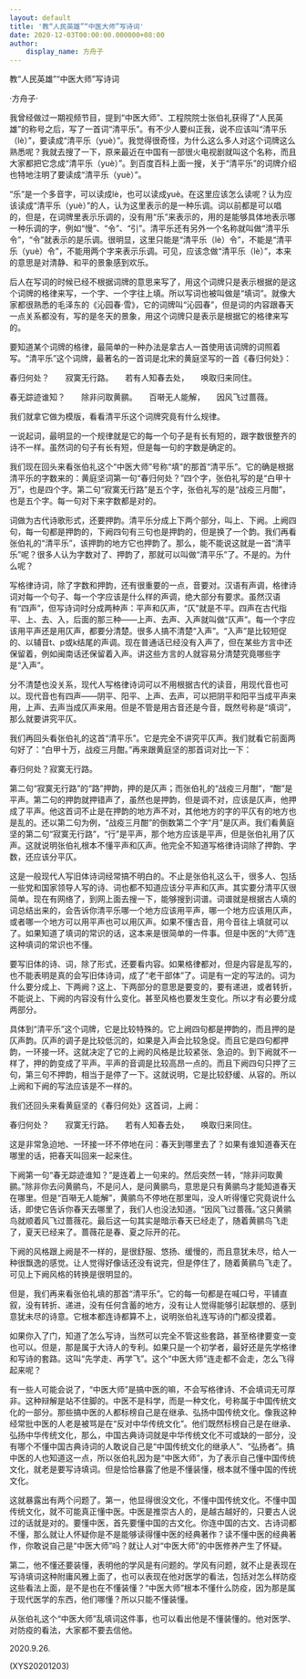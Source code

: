 ```yaml
---
layout: default
title: '教“人民英雄”“中医大师”写诗词'
date: 2020-12-03T00:00:00.000000+08:00
author:
    display_name: 方舟子
---
```


教“人民英雄”“中医大师”写诗词

·方舟子·

我曾经做过一期视频节目，提到“中医大师”、工程院院士张伯礼获得了“人民英雄”的称号之后，写了一首词“清平乐”。有不少人要纠正我，说不应该叫“清平乐（lè）”，要读成“清平乐（yuè）”。我觉得很奇怪，为什么这么多人对这个词牌这么熟悉呢？我就去搜了一下，原来最近在中国有一部很火电视剧就叫这个名称，而且大家都把它念成“清平乐（yuè）”。到百度百科上面一搜，关于“清平乐”的词牌介绍也特地注明了要读成“清平乐（yuè）”。

“乐”是一个多音字，可以读成lè，也可以读成yuè。在这里应该怎么读呢？认为应该读成“清平乐（yuè）”的人，认为这里表示的是一种乐调。词以前都是可以唱的，但是，在词牌里表示乐调的，没有用“乐”来表示的，用的是能够具体地表示哪一种乐调的字，例如“慢”、“令”、“引”。清平乐还有另外一个名称就叫做“清平乐令”，“令”就表示的是乐调。很明显，这里只能是“清平乐（lè）令”，不能是“清平乐（yuè）令”，不能用两个字来表示乐调。可见，应该念做“清平乐（lè）”，本来的意思是对清静、和平的景象感到欢乐。

后人在写词的时候已经不根据词牌的意思来写了，用这个词牌只是表示根据的是这个词牌的格律来写，一个字、一个字往上填。所以写词也被叫做是“填词”。就像大家都很熟悉的毛泽东的《沁园春·雪》，它的词牌叫“沁园春”，但是词的内容跟春天一点关系都没有，写的是冬天的景象，用这个词牌只是表示是根据它的格律来写的。

要知道某个词牌的格律，最简单的一种办法是拿古人一首使用该词牌的词照着写。“清平乐”这个词牌，最著名的一首词是北宋的黄庭坚写的一首《春归何处》：

春归何处？　　寂寞无行路。　　若有人知春去处，　　唤取归来同住。

春无踪迹谁知？　　除非问取黄鹂。　　百啭无人能解，　　因风飞过蔷薇。

我们就拿它做为模版，看看清平乐这个词牌究竟有什么规律。

一说起词，最明显的一个规律就是它的每一个句子是有长有短的，跟字数很整齐的诗不一样。虽然词的句子有长有短，但是每一句的字数是确定的。

我们现在回头来看张伯礼这个“中医大师”号称“填”的那首“清平乐”。它的确是根据清平乐的字数来的：黄庭坚词第一句“春归何处？”四个字，张伯礼写的是“白甲十万”，也是四个字。第二句“寂寞无行路”是五个字，张伯礼写的是“战疫三月酣”，也是五个字。每一句对下来字数都是对的。

词做为古代诗歌形式，还要押韵。清平乐分成上下两个部分，叫上、下阙。上阙四句，每一句都是押韵的，下阙四句有三句也是押韵的，但是换了一个韵。我们再看张伯礼的“清平乐”，该押韵的地方它也押韵了。那么，能不能说这就是一首“清平乐”呢？很多人认为字数对了、押韵了，那就可以叫做“清平乐”了。不是的。为什么呢？

写格律诗词，除了字数和押韵，还有很重要的一点，音要对。汉语有声调，格律诗词对每一个句子、每一个字应该是什么样的声调，绝大部分有要求。虽然汉语有“四声”，但写诗词时分成两种声：平声和仄声，“仄”就是不平。四声在古代指平、上、去、入，后面的那三种——上声、去声、入声就叫做“仄声”。每一个字应该用平声还是用仄声，都要分清楚。很多人搞不清楚“入声”。“入声”是比较短促的、以辅音t、p或k结尾的声调。现在普通话已经没有入声了，但在某些方言中还保留着，例如闽南话还保留着入声。讲这些方言的人就容易分清楚究竟哪些字是“入声”。

分不清楚也没关系，现代人写格律诗词可以不用根据古代的读音，用现代音也可以。现代音也有四声——阴平、阳平、上声、去声，可以把阴平和阳平当成平声来用，上声、去声当成仄声来用。但是不管是用古音还是今音，既然号称是“填词”，那么就要讲究平仄。

我们再回头看张伯礼的这首“清平乐”。它是完全不讲究平仄声。我们就看它前面两句好了：“白甲十万，战疫三月酣。”再来跟黄庭坚的那首词对比一下：

春归何处？寂寞无行路。

第二句“寂寞无行路”的“路”押韵，押的是仄声；而张伯礼的“战疫三月酣”，“酣”是平声。第二句的押韵就押错声了，虽然也是押韵，但是调不对，应该是仄声，他押成了平声。他这首词不止是在押韵的地方声不对，其他地方的字的平仄有的地方也是乱的。还以第二句为例，“战疫三月酣”的倒数第二个字“月”是仄声。我们看黄庭坚的第二句“寂寞无行路”，“行”是平声，那个地方应该是平声，但是张伯礼用了仄声。这就说明张伯礼根本不懂平声和仄声。他完全不知道写格律诗词除了押韵、字数，还应该分平仄。

这是一般现代人写旧体诗词经常搞不明白的。不止是张伯礼这么干，很多人、包括一些党和国家领导人写的诗、词也都不知道应该分平声和仄声。其实要分清平仄很简单。现在有网络了，到网上面去搜一下，能够搜到词谱。词谱就是根据古人填的词总结出来的，会告诉你清平乐哪一个地方应该用平声，哪一个地方应该用仄声，或者哪一个地方可以用平声也可以用仄声。如果不懂古音，用今音往上填就可以了。如果知道了填词的常识的话，这本来是很简单的一件事。但是中医的“大师”连这种填词的常识也不懂。

要写旧体的诗、词，除了形式，还要看内容。如果格律都对，但是内容是乱写的，也不能表明是真的会写旧体诗词，成了“老干部体”了。词是有一定的写法的。词为什么要分成上、下两阙？这上、下两部分的意思是要变的，要有递进，或者转折，不能说上、下阙的内容没有什么变化。甚至风格也要发生变化。所以才有必要分成两部分。

具体到“清平乐”这个词牌，它是比较特殊的。它上阙四句都是押韵的，而且押的是仄声韵。仄声的调子是比较低沉的，如果是入声会比较急促。而且它是四句都押韵，一环接一环。这就决定了它的上阙的风格是比较紧张、急迫的。到下阙就不一样了，押的韵变成了平声。平声的音调是比较高昂一点的。而且下阙四句只押了三句，第三句不押韵，相当于是停了一下。这就说明，它是比较舒缓、从容的。所以上阙和下阙的写法应该是不一样的。

我们还回头来看黄庭坚的《春归何处》这首词，上阙：

春归何处？　　寂寞无行路。　　若有人知春去处，　　唤取归来同住。

这是非常急迫地、一环接一环不停地在问：春天到哪里去了？如果有谁知道春天在哪里的话，把春天叫回来一起来住。

下阙第一句“春无踪迹谁知？”是连着上一句来的。然后突然一转，“除非问取黄鹂。”除非你去问黄鹂鸟，不是问人，是问黄鹂鸟，意思是只有黄鹂鸟才能知道春天在哪里。但是“百啭无人能解”，黄鹂鸟不停地在那里叫，没人听得懂它究竟说什么话，即使它告诉你春天去哪里了，我们人也没法知道。“因风飞过蔷薇。”这只黄鹂鸟就顺着风飞过蔷薇花。最后这一句其实是暗示春天已经走了，随着黄鹂鸟飞走了，夏天已经来了。蔷薇花是春、夏之际开的花。

下阙的风格跟上阙是不一样的，是很舒服、悠扬、缓慢的，而且意犹未尽，给人一种很飘逸的感觉。让人觉得好像话还没有说完，但是停住了，随着黄鹂鸟飞走了。可见上下阙风格的转换是很明显的。

但是，我们再来看张伯礼填的那首“清平乐”。它的每一句都是在喊口号，平铺直叙，没有转折、递进，没有任何含蓄的地方，没有让人觉得能够引起联想的、感到意犹未尽的诗意。它根本都连诗都算不上，说明张伯礼连写诗的门都没摸着。

如果你入了门，知道了怎么写诗，当然可以完全不管这些套路，甚至格律要变一变也可以。但是，那是属于大诗人的专利。如果只是一个初学者，最好还是先学格律和写诗的套路。这叫“先学走、再学飞”。这个“中医大师”连走都不会走，怎么飞得起来呢？

有一些人可能会说了，“中医大师”是搞中医的嘛，不会写格律诗、不会填词无可厚非。这种辩解是站不住脚的。中医不是科学，而是一种文化，号称属于中国传统文化的一部分。那些搞中医的人都标榜自己是在继承、弘扬中国传统文化。像我这种经常批中医的人老是被骂是在“反对中华传统文化”。他们既然标榜自己是在继承、弘扬中华传统文化，那么，中国古典诗词就是中华传统文化不可或缺的一部分，没有哪个不懂中国古典诗词的人敢说自己是“中国传统文化的继承人”、“弘扬者”。搞中医的人也知道这一点，所以张伯礼因为是“中医大师”，为了表示自己懂中国传统文化，就老是要写诗填词。但是恰恰暴露了他是不懂装懂，根本就不懂中国的传统文化。

这就暴露出有两个问题了。第一，他显得很没文化，不懂中国传统文化。不懂中国传统文化，就不可能真正懂中医。中医是推崇古人的，是越古越好的，只要古人说过的话就是对的。要懂中医，首先要懂中国的古文化。你连中国的古文、古诗词都不懂，那么就让人怀疑你是不是能够读得懂中医的经典著作？读不懂中医的经典著作，你敢说自己是“中医大师”吗？就让人对“中医大师”的中医修养产生了怀疑。

第二，他不懂还要装懂，表明他的学风是有问题的。学风有问题，就不止是表现在写诗填词这种附庸风雅上面了，也可以表现在他对医学的看法，包括对怎么样防疫这些看法上面，是不是也在不懂装懂？“中医大师”根本不懂什么防疫，因为那是属于现代医学的东西，他们哪懂？所以只能不懂装懂。

从张伯礼这个“中医大师”乱填词这件事，也可以看出他是不懂装懂的。他对医学、对防疫的看法，大家都不要去信他。

2020.9.26.

(XYS20201203)

